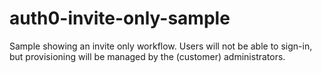 # auth0-invite-only-sample
Sample showing an invite only workflow. Users will not be able to sign-in, but provisioning will be managed by the (customer) administrators.
